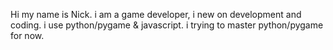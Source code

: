Hi my name is Nick. i am a game developer, i new on development and coding. i use python/pygame & javascript.
i trying to master python/pygame for now.
